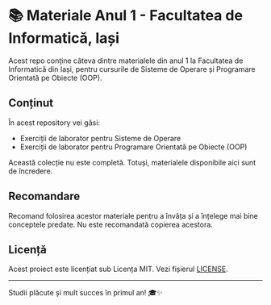 # 📚 Materiale Anul 1 - Facultatea de Informatică, Iași

Acest repo conține câteva dintre materialele din anul 1 la Facultatea de Informatică din Iași, pentru cursurile de Sisteme de Operare și Programare Orientată pe Obiecte (OOP). 

## Conținut

În acest repository vei găsi:

- Exerciții de laborator pentru Sisteme de Operare
- Exerciții de laborator pentru Programare Orientată pe Obiecte (OOP)

Această colecție nu este completă. Totuși, materialele disponibile aici sunt de încredere.
<br>

## Recomandare

Recomand folosirea acestor materiale pentru a învăța și a înțelege mai bine conceptele predate. Nu este recomandată copierea acestora.

## Licență

Acest proiect este licențiat sub Licența MIT. Vezi fișierul [LICENSE](https://github.com/DamianCozma/FII/blob/main/LICENSE).

---

Studii plăcute și mult succes în primul an! 🎓✨
